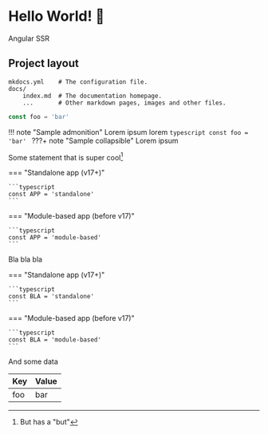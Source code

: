 # Hello World! 👋

Angular SSR

## Project layout

    mkdocs.yml    # The configuration file.
    docs/
        index.md  # The documentation homepage.
        ...       # Other markdown pages, images and other files.

```typescript
const foo = 'bar'
```

!!! note "Sample admonition"
Lorem ipsum lorem
`typescript
    const foo = 'bar'
    `
???+ note "Sample collapsible"
Lorem ipsum

Some statement that is super cool[^1]

[^1]: But has a "but"

=== "Standalone app (v17+)"

    ```typescript
    const APP = 'standalone'
    ```

=== "Module-based app (before v17)"

    ```typescript
    const APP = 'module-based'
    ```

Bla bla bla

=== "Standalone app (v17+)"

    ```typescript
    const BLA = 'standalone'
    ```

=== "Module-based app (before v17)"

    ```typescript
    const BLA = 'module-based'
    ```

And some data

| Key | Value |
| --- | ----- |
| foo | bar   |
